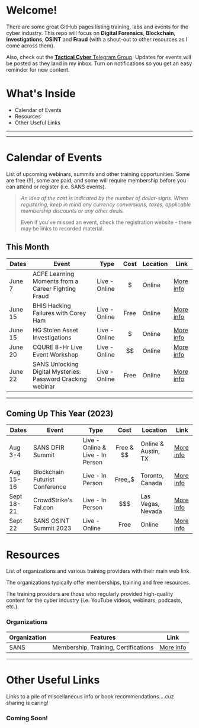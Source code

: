 # Welcome!

There are some great GitHub pages listing training, labs and events for the cyber industry.  This repo will focus on **Digital Forensics**, **Blockchain**, **Investigations**, **OSINT** and **Fraud** (with a shout-out to other resources as I come across them).

Also, check out the [**Tactical Cyber** Telegram Group](https://t.me/+BF2AyV6TVctmOTgx).  Updates for events will be posted as they land in my inbox.  Turn on notifications so you get an easy reminder for new content.

# What's Inside

+ Calendar of Events
+ Resources
+ Other Useful Links

****
****

# Calendar of Events
List of upcoming webinars, summits and other training opportunities.  Some are free (!!), some are paid, and some will require membership before you can attend or register (i.e. SANS events).

> *An idea of the cost is indicated by the number of dollar-signs.  When registering, keep in mind any currency conversions, taxes, applicable membership discounts or any other deals.*
> 
> Even if you've missed an event, check the registration website - there may be links to recorded material.


## This Month

| Dates         | Event                             | Type           | Cost     | Location          | Link        |
| ------------- | --------------------------------- | -------------- | :------: | ----------------- | ----------- |
| June 7  | ACFE Learning Moments from a Career Fighting Fraud | Live - Online  | $ | Online  | [More info](https://acfe-gta.com/event-5070827)
| June 15 | BHIS Hacking Failures with Corey Ham | Live - Online  | Free | Online  | [More info](https://zoom.us/webinar/register/WN_CGTnu448SWiyNhu6x4At7w#/registration)
| June 15 | HG Stolen Asset Investigations | Live - Online  | $ | Online | [More info](https://www.hetheringtongroup.com/training/webinars/)
| June 20       | CQURE 8-Hr Live Event Workshop    | Live - Online  | $$       | Online            | [More info](https://cqureacademy.com/cyber-security-training/implementing-privileged-access-workstations#register-course)
| June 22       | SANS Unlocking Digital Mysteries: Password Cracking webinar | Live - Online  | Free  | Online            | [More info](https://www.sans.org/webcasts/unlocking-digital-mysteries-password-cracking-osint-forensic-investigations/?utm_medium=Email&utm_source=HL-GL&utm_content=CC%200623%20Cyber%20Defense%20OSINT%20Register%20for%20Workshop%20Button&utm_campaign=Curriculum%20Community&is=907434d01a6d13f922c74eb65dc4c055eb797ed2b47afae8df98363a6bf84867)

****

## Coming Up This Year (2023)

| Dates         | Event                             | Type              | Cost     | Location          | Link        |
| ------------- | --------------------------------- | ----------------- | :------: | ----------------- | ----------- |
| Aug 3-4  | SANS DFIR Summit | Live - Online & Live - In Person  | Free & $$ | Online & Austin, TX | [More info](https://www.sans.org/cyber-security-training-events/digital-forensics-summit-2023/?utm_medium=Email&utm_source=Newsbites&utm_content=NBvol25no48%20NA%20Other&utm_campaign=digital%20forensics%20summit%202023)
| Aug 15-16  | Blockchain Futurist Conference | Live - In Person  | Free,$,$$ | Toronto, Canada | [More info](https://www.futuristconference.com/)
| Sept 18-21    | CrowdStrike\'s Fal\.con | Live - In Person  | $$$ | Las Vegas, Nevada    | [More info](https://www.crowdstrike.com/events/fal-con/?utm_campaign=fal-con&utm_content=117231_em3falcon2023ams-new-pcta&utm_medium=emc&utm_source=mkto)
| Sept 22    | SANS OSINT Summit 2023 | Live - Online  | Free | Online   | [More info](https://www.sans.org/cyber-security-training-events/osint-summit-2023/?utm_medium=Email&utm_source=HL-GL&utm_content=1247407%20CC%200623%20Cyber%20Defense%20OSINT%20Summit%20Register%20Now%20Button&utm_campaign=Curriculum%20Community&is=907434d01a6d13f922c74eb65dc4c055eb797ed2b47afae8df98363a6bf84867)

# Resources
List of organizations and various training providers with their main web link.

The organizations typically offer memberships, training and free resources.

The training providers are those who regularly provided high-quality content for the cyber industry (i.e. YouTube videos, webinars, podcasts, etc.).

### Organizations

| Organization   | Features              | Link        |
| ------------- | ---------------------- | ----------- |
| SANS  | Membership, Training, Certifications | [More info](https://www.sans.org/)

****

# Other Useful Links
Links to a pile of miscellaneous info or book recommendations....cuz sharing is caring!

### Coming Soon!
